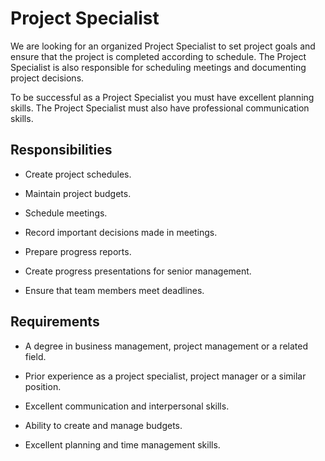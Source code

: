 # Project Specialist

We are looking for an organized Project Specialist to set project goals and ensure that the project is completed according to schedule. The Project Specialist is also responsible for scheduling meetings and documenting project decisions.

To be successful as a Project Specialist you must have excellent planning skills. The Project Specialist must also have professional communication skills.

## Responsibilities

* Create project schedules.

* Maintain project budgets.

* Schedule meetings.

* Record important decisions made in meetings.

* Prepare progress reports.

* Create progress presentations for senior management.

* Ensure that team members meet deadlines.

## Requirements

* A degree in business management, project management or a related field.

* Prior experience as a project specialist, project manager or a similar position.

* Excellent communication and interpersonal skills.

* Ability to create and manage budgets.

* Excellent planning and time management skills.

